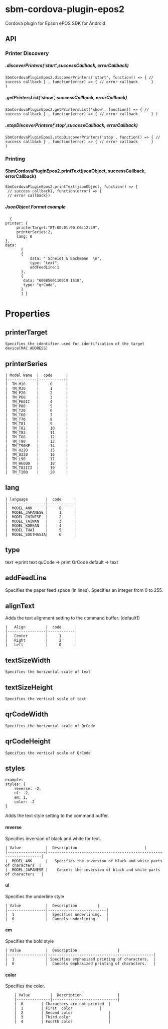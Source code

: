 
# sbm-cordova-plugin-epos2  
  
Cordova plugin for Epson ePOS SDK for  Android.  
  
##  API  
### Printer Discovery  
  
##### .discoverPrinters('start',successCallback, errorCallback)  
   
   ```  
 SbmCordovaPluginEpos2.discoverPrinters('start', function() => { // success callback } , function(error) => { // error callback      }  
 )  
```  

##### .getPrintersList('show', successCallback, errorCallback)  
  
  ```  
 SbmCordovaPluginEpos2.getPrintersList('show', function() => { // success callback } , function(error) => { // error callback      } )  
  ```  
  
##### .stopDiscoverPrinters('stop',successCallback, errorCallback)  
  ```  
 SbmCordovaPluginEpos2.stopDiscoverPrinters('stop', function() => { // success callback } , function(error) => { // error callback      }  
 )   
 ```  
### Printing   
#### SbmCordovaPluginEpos2.printText(jsonObject, successCallback, errorCallback)  
```  
SbmCordovaPluginEpos2.printText(jsonObject, function() => {  
 // success callback}, function(error) => {  
 // error callback})  
```  
  
##### JsonObject Format  example   

      {    
    printer: {    
         printerTarget:"BT:00:01:90:C6:12:49",    
         printerSeries:2,    
         lang: 0    
    },    
    data:     
           [   
           {    
               data: " Scheidt & Bachmann  \n",   
               type: "text",    
               addFeedLine:1      
           },    
           {    
            data: "6008560110019 1518",    
	        type: "qrCode",    
           }    
           ] }  


# Properties

## printerTarget 
	Specifies the identifier used for identification of the target device(MAC ADDRESS)
## printerSeries 
	
	| Model Name  |  code      |  
	|-------------|------------| 
	|  TM_M10     |     0      |
	|  TM_M30     |     1      |
	|  TM_P20     |     2      |
	|  TM_P60     |     3      |
	|  TM_P60II   |     4      |
	|  TM_P80     |     5      |
	|  TM_T20     |     6      |
	|  TM_T60     |     7      |
	|  TM_T70     |     8      |
	|  TM_T81     |     9      |
	|  TM_T82     |     10     |
	|  TM_T83     |     11     |
	|  TM_T88     |     12     |
	|  TM_T90     |     13     |
	|  TM_T90KP   |     14     |
	|  TM_U220    |     15     |
	|  TM_U330    |     16     |
	|  TM_L90     |     17     |
	|  TM_H6000   |     18     |
	|  TM_T83III  |     19     |
	|  TM_T100    |     20     |

## lang 

	
	| language        |  code      |  
	|-----------------|------------| 
	|  MODEL_ANK      |     0      |
	|  MODEL_JAPANESE |     1      |
	|  MODEL_CHINESE  |     2      |
	|  MODEL_TAIWAN   |     3      |
	|  MODEL_KOREAN   |     4      |
	|  MODEL_THAI     |     5      |
	|  MODEL_SOUTHASIA|     6      |

## type 
text =>print text 
quCode => print QrCode
 default => text
##  addFeedLine
Specifies the paper feed space (in lines). Specifies an integer from 0 to 255.

##  alignText 

Adds the text alignment setting to the command buffer.  (default1)

 	|   Align         |  code      |  
	|-----------------|------------| 
	|   Center        |     1      |
	|   Right         |     2      |
	|   Left          |     0      |
 
## textSizeWidth
	
	Specifies the horizontal scale of text
## textSizeHeight
	Specifies the vertical scale of text

## qrCodeWidth
	Specifies the horizontal scale of QrCode


## qrCodeHeight
	Specifies the vertical scale of QrCode

## styles
	example:
	styles: {
		reverse: -2,
		ul: -2,
		em: 1,
		color: -2
	}
 Adds the text style setting to the command buffer.
#### reverse
Specifies inversion of black and white for text. 

	| Value           |  Description 						      |  
	|-----------------|-------------------------------------------------------------------| 
	|  MODEL_ANK      |   Specifies the inversion of black and white parts of characters  |
	|  MODEL_JAPANESE |    Cancels the inversion of black and white parts of characters   |



#### ul
Specifies the underline style

	| Value           |  Description 	     | 
	|-----------------|--------------------------| 
	|  1              |  Specifies underlining.  |
	|  0              |  Cancels underlining.    |
	
#### em
Specifies the bold style

	| Value           |  Description 				  |  
	|-----------------|-----------------------------------------------| 
	|  1 	          | Specifies emphasized printing of characters.  |
	|  0              |  Cancels emphasized printing of characters.   |
	 
#### color
Specifies the color.

		| Value         |  Description                |  
		|---------------|-----------------------------| 
		|  0		| Characters are not printed  |
		|  1		| First  color  	      |
		|  2		| Second color 	              |
		|  3		| Third color                 |
		|  4		| Fourth color                |

